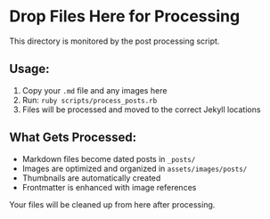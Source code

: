 # Drop Files Here for Processing

This directory is monitored by the post processing script.

## Usage:
1. Copy your `.md` file and any images here
2. Run: `ruby scripts/process_posts.rb`
3. Files will be processed and moved to the correct Jekyll locations

## What Gets Processed:
- Markdown files become dated posts in `_posts/`
- Images are optimized and organized in `assets/images/posts/`
- Thumbnails are automatically created
- Frontmatter is enhanced with image references

Your files will be cleaned up from here after processing.
